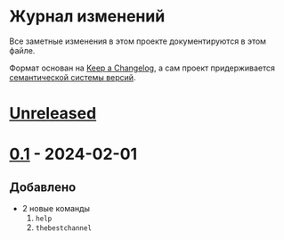 
# Журнал изменений
Все заметные изменения в этом проекте документируются в этом файле.

Формат основан на [Keep a Changelog](https://keepachangelog.com/ru/1.1.0/), а сам проект придерживается [семантической системы версий](https://semver.org/lang/ru/).

# [Unreleased]

# [0.1] - 2024-02-01
## Добавлено
- 2 новые команды 
    1.  `help`
    2.  `thebestchannel` 

[Unreleased]: https://github.com/Laidfinland-Team/Laidinen-Bot/compare/v0.1...master
[0.1]: https://github.com/Laidfinland-Team/Laidinen-Bot/compare/0be6e0ca...v0.1